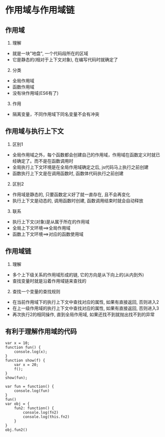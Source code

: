 # 作用域与作用域链

## 作用域
1. 理解
  * 就是一块"地盘", 一个代码段所在的区域
  * 它是静态的(相对于上下文对象), 在编写代码时就确定了
2. 分类
  * 全局作用域
  * 函数作用域
  * 没有块作用域(ES6有了)
3. 作用
  * 隔离变量，不同作用域下同名变量不会有冲突

## 作用域与执行上下文
1. 区别1
  * 全局作用域之外，每个函数都会创建自己的作用域，作用域在函数定义时就已经确定了。而不是在函数调用时
  * 全局执行上下文环境是在全局作用域确定之后, js代码马上执行之前创建
  * 函数执行上下文是在调用函数时, 函数体代码执行之前创建
2. 区别2
  * 作用域是静态的, 只要函数定义好了就一直存在, 且不会再变化
  * 执行上下文是动态的, 调用函数时创建, 函数调用结束时就会自动释放
3. 联系
  * 执行上下文(对象)是从属于所在的作用域
  * 全局上下文环境==>全局作用域
  * 函数上下文环境==>对应的函数使用域

## 作用域链
1. 理解
  * 多个上下级关系的作用域形成的链, 它的方向是从下向上的(从内到外)
  * 查找变量时就是沿着作用域链来查找的
2. 查找一个变量的查找规则
  * 在当前作用域下的执行上下文中查找对应的属性, 如果有直接返回, 否则进入2
  * 在上一级作用域的执行上下文中查找对应的属性, 如果有直接返回, 否则进入3
  * 再次执行2的相同操作, 直到全局作用域, 如果还找不到就抛出找不到的异常

## 有利于理解作用域的代码
```
var x = 10;
function fun() {
    console.log(x);
}
function show(f) {
    var x = 20;
    f();
}
show(fun);
```

```
var fun = function() {
    console.log(fun)
}
fun()
var obj = {
    fun2: function() {
        console.log(fn2)
        console.log(this.fn2)
    }
}
obj.fun2()
```
